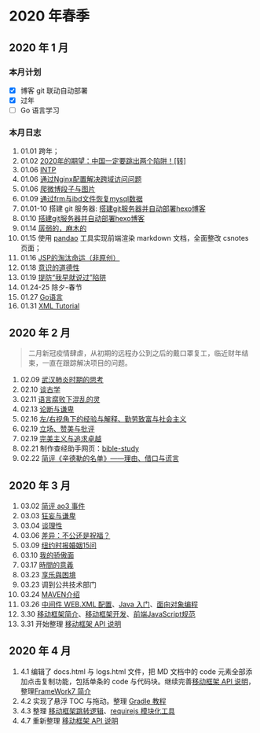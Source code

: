 # 2020 年春季

## 2020 年 1 月

### 本月计划

- [x] 博客 git 联动自动部署
- [x] 过年
- [ ] Go 语言学习

### 本月日志

1. 01.01 跨年；
2. 01.02 [2020年的期望：中国一定要跳出两个陷阱！\[转\]](https://cakipaul.com/blog/2020/01/02/%E4%B8%AD%E5%9B%BD%E4%B8%80%E5%AE%9A%E8%A6%81%E8%B7%B3%E5%87%BA%E4%B8%A4%E4%B8%AA%E9%99%B7%E9%98%B1/)
3. 01.06 [INTP](https://cakipaul.com/blog/2020/01/06/INTP/)
4. 01.06 [通过Nginx配置解决跨域访问问题](https://cakipaul.com/cs-blog/2020/01/06/2019.12.11_%E9%80%9A%E8%BF%87Nginx%E9%85%8D%E7%BD%AE%E8%A7%A3%E5%86%B3%E8%B7%A8%E5%9F%9F%E8%AE%BF%E9%97%AE%E9%97%AE%E9%A2%98/#more)
5. 01.06 [爬微博段子与图片](https://cakipaul.com/cs-blog/2020/01/06/2020.01.06_%E7%88%AC%E5%BE%AE%E5%8D%9A%E6%AE%B5%E5%AD%90%E4%B8%8E%E5%9B%BE%E7%89%87/#more)
6. 01.09 [通过frm与ibd文件恢复mysql数据](https://cakipaul.com/cs-blog/2020/01/09/2020.01.09_%E9%80%9A%E8%BF%87frm%E4%B8%8Eibd%E6%96%87%E4%BB%B6%E6%81%A2%E5%A4%8Dmysql%E6%95%B0%E6%8D%AE/#more)
7. 01.01-10 搭建 git 服务器: [搭建git服务器并自动部署hexo博客](https://cakipaul.com/cs-blog/2020/01/10/%E6%90%AD%E5%BB%BAgit%E6%9C%8D%E5%8A%A1%E5%99%A8%E5%B9%B6%E8%87%AA%E5%8A%A8%E9%83%A8%E7%BD%B2hexo%E5%8D%9A%E5%AE%A2/#more) 
8. 01.10 [搭建git服务器并自动部署hexo博客](https://cakipaul.com/cs-blog/2020/01/10/%E6%90%AD%E5%BB%BAgit%E6%9C%8D%E5%8A%A1%E5%99%A8%E5%B9%B6%E8%87%AA%E5%8A%A8%E9%83%A8%E7%BD%B2hexo%E5%8D%9A%E5%AE%A2/#more)
9. 01.14 [孱弱的，麻木的](https://cakipaul.com/blog/2020/01/14/%E5%AD%B1%E5%BC%B1%E7%9A%84%EF%BC%8C%E9%BA%BB%E6%9C%A8%E7%9A%84/)
10. 01.15 使用 [pandao](http://editor.md.ipandao.com/examples/) 工具实现前端渲染 markdown 文档，全面整改 csnotes 页面；
11. 01.16 [JSP的淘汰命运（非原创）](https://cakipaul.com/cs-blog/2020/01/16/2020.01.16_JSP%E7%9A%84%E6%B7%98%E6%B1%B0%E5%91%BD%E8%BF%90/)
12. 01.18 [意识的道德性](https://cakipaul.com/blog/2020/01/18/%E6%84%8F%E8%AF%86%E7%9A%84%E9%81%93%E5%BE%B7%E6%80%A7/)
13. 01.19 [提防“我早就说过”陷阱](https://cakipaul.com/blog/2020/01/19/%E6%8F%90%E9%98%B2%E2%80%9C%E6%88%91%E6%97%A9%E5%B0%B1%E8%AF%B4%E8%BF%87%E2%80%9D%E9%99%B7%E9%98%B1/)
14. 01.24-25 除夕-春节
15. 01.27 [Go语言](/csnotes/go/handbook/summary.md)
16. 01.31 [XML Tutorial](/csnotes/tools/xml/XML_Tutorial.md)

## 2020 年 2 月

>二月新冠疫情肆虐，从初期的远程办公到之后的戴口罩复工，临近财年结束，一直在跟踪解决项目的问题。

1. 02.09 [武汉肺炎时期的思考](https://cakipaul.com/blog/2020/02/09/2020-02-09%20%E6%AD%A6%E6%B1%89%E8%82%BA%E7%82%8E%E6%97%B6%E6%9C%9F%E7%9A%84%E6%80%9D%E8%80%83/)
2. 02.10 [谈古学](https://cakipaul.com/blog/2020/02/10/2020-02-10%20%E8%B0%88%E5%8F%A4%E5%AD%A6/)
3. 02.11 [语言腐败下混乱的灵](https://cakipaul.com/blog/2020/02/11/2020-02-11%20%E8%AF%AD%E8%A8%80%E8%85%90%E8%B4%A5%E4%B8%8B%E6%B7%B7%E4%B9%B1%E7%9A%84%E7%81%B5/)
4. 02.13 [论断与谦卑](https://cakipaul.com/blog/2020/02/13/2020-02-13%20%E8%AE%BA%E6%96%AD%E4%B8%8E%E8%B0%A6%E5%8D%91/)
5. 02.16 [左/右视角下的经验与解释、勤劳致富与社会主义](https://cakipaul.com/blog/2020/02/16/2020-02-16%20%E5%B7%A6%E5%8F%B3%E8%A7%86%E8%A7%92%E4%B8%8B%E7%9A%84%E7%BB%8F%E9%AA%8C%E4%B8%8E%E8%A7%A3%E9%87%8A/)
6. 02.19 [立场、赞美与批评](https://cakipaul.com/blog/2020/02/19/2020-02-20%20%E7%AB%8B%E5%9C%BA%E8%B5%9E%E7%BE%8E%E4%B8%8E%E6%89%B9%E8%AF%84/)
7. 02.19 [完美主义与追求卓越](https://cakipaul.com/blog/2020/02/19/2020-02-19%20%E5%AE%8C%E7%BE%8E%E4%B8%BB%E4%B9%89%E4%B8%8E%E8%BF%BD%E6%B1%82%E5%8D%93%E8%B6%8A/)
8. 02.21 制作查经助手网页：[bible-study](http://cakipaul.com/bible)
9. 02.22 [简评《辛德勒的名单》——理由、借口与谎言](https://cakipaul.com/blog/2020/02/22/2020-02-22%20%E7%AE%80%E8%AF%84%E8%BE%9B%E5%BE%B7%E5%8B%92%E7%9A%84%E5%90%8D%E5%8D%95/)

## 2020 年 3 月

1. 03.02 [简评 ao3 事件](https://cakipaul.com/blog/2020/03/02/2020-03-02%20%E7%AE%80%E8%AF%84AO3%E4%BA%8B%E4%BB%B6/)
2. 03.03 [狂妄与谦卑](https://cakipaul.com/blog/2020/03/03/2020-03-03%20%E7%8B%82%E5%A6%84%E4%B8%8E%E8%B0%A6%E5%8D%91/)
3. 03.04 [谈理性](https://cakipaul.com/blog/2020/03/04/2020-03-04%20%E8%B0%88%E7%90%86%E6%80%A7/)
4. 03.06 [差异：不公还是祝福？](https://cakipaul.com/blog/2020/03/06/2020-03-06%20%E5%B7%AE%E5%BC%82-%E4%B8%8D%E5%85%AC%E8%BF%98%E6%98%AF%E7%A5%9D%E7%A6%8F/)
5. 03.09 [纽约时报婚姻15问](https://cakipaul.com/blog/2020/03/09/2020-03-09%20%E7%BA%BD%E7%BA%A6%E6%97%B6%E6%8A%A5%E5%A9%9A%E5%A7%BB15%E9%97%AE/)
6. 03.10 [我的骄傲面](https://cakipaul.com/blog/2020/03/10/2020-03-10%20%E6%88%91%E7%9A%84%E9%AA%84%E5%82%B2%E9%9D%A2/)
7. 03.17 [時間的意義](https://cakipaul.com/blog/2020/03/17/2020-03-17%20%E6%99%82%E9%96%93%E7%9A%84%E6%84%8F%E7%BE%A9/)
8. 03.23 [享乐與困境](https://cakipaul.com/blog/2020/03/23/2020-03-23%20%E4%BA%BA%E6%80%A7%E7%9A%84%E6%AC%B2%E6%9C%9B%E8%88%87%E9%80%83%E9%81%BF%E5%9B%B0%E5%A2%83/)
9. 03.23 调到公共技术部门
10. 03.24 [MAVEN介绍](/csnotes/java/tools/MAVEN1.md)
11. 03.26  [中间件 WEB.XML 配置](/csnotes/web/settings/web_xml1.md)、[Java 入门](/csnotes/java/grammar/java1.md)、[面向对象编程](/csnotes/java/grammar/java2.md)
12. 3.30 [移动框架简介](/csnotes/mobile/android/android-framework-intro.md)、[移动框架开发](/csnotes/mobile/android/android-framework-dev.md)、[前端JavaScript规范](/csnotes/fe/JavaScipt/js-guide.md)
13. 3.31 开始整理 [移动框架 API 说明](/csnotes/mobile/android/android-framework-api.md)

## 2020 年 4 月

1. 4.1 编辑了 docs.html 与 logs.html 文件，把 MD 文档中的 code 元素全部添加点击复制功能，包括单条的 code 与代码块。继续完善[移动框架 API 说明](/csnotes/mobile/android/android-framework-api.md)，整理[FrameWork7 简介](/csnotes/mobile/android/android-FrameWork7-intro.md)
2. 4.2 实现了悬浮 TOC 与拖动。整理 [Gradle 教程](/csnotes/java/tools/gradle-intro.md)
3. 4.3 整理  [移动框架跳转逻辑](/csnotes/mobile/android/android-framework-jump-logic.md)、[requirejs 模块化工具](/csnotes/fe/JavaScipt/js-require.md)
4. 4.7 重新整理 [移动框架 API 说明](/csnotes/mobile/android/android-framework-api.md)
